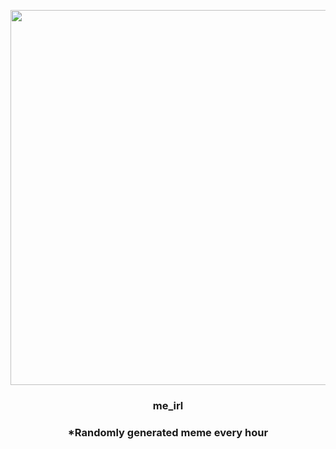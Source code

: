 <p align="center">
        <img src="https://i.redd.it/q6z9ayecils91.jpg" width="600" height="600">
        </p>
        <h3 align="center">me_irl</h3>
        <h3 align="center">*Randomly generated meme every hour</h3>
    